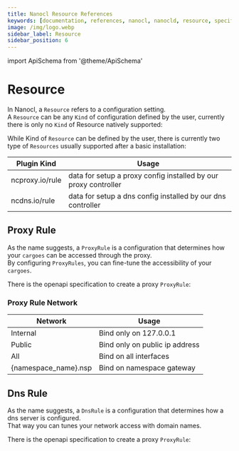```yaml
---
title: Nanocl Resource References
keywords: [documentation, references, nanocl, nanocld, resource, specification, spec, proxy]
image: /img/logo.webp
sidebar_label: Resource
sidebar_position: 6
---
```


import ApiSchema from '@theme/ApiSchema'

# Resource

In Nanocl, a `Resource` refers to a configuration setting.<br />
A `Resource` can be any `Kind` of configuration defined by the user, currently there is only no `Kind` of Resource natively supported:

While Kind of `Resource` can be defined by the user, there is currently two type of `Resources` usually supported after a basic installation:

| Plugin Kind    | 	Usage |
| ----------- | ----------- |
| ncproxy.io/rule | data for setup a proxy config installed by our proxy controller |
| ncdns.io/rule   | data for setup a dns config   installed by our dns controller |

## Proxy Rule

As the name suggests, a `ProxyRule` is a configuration that determines how your `cargoes` can be accessed through the proxy. <br />
By configuring `ProxyRules`, you can fine-tune the accessibility of your `cargoes`.

There is the openapi specification to create a proxy `ProxyRule`:

<ApiSchema example={false} id="nanocld-latest" pointer="#/components/schemas/ResourceProxyRule" />

### Proxy Rule Network

| Network    | 	Usage |
| ----------- | ----------- |
| Internal | Bind only on 127.0.0.1 |
| Public   | Bind only on public ip address |
| All | Bind on all interfaces |
| \{namespace_name\}.nsp | Bind on namespace gateway |

## Dns Rule

As the name suggests, a `DnsRule` is a configuration that determines how a dns server is configured.<br/>
That way you can tunes your network access with domain names.

There is the openapi specification to create a proxy `ProxyRule`:

<ApiSchema example={false} id="nanocld-latest" pointer="#/components/schemas/ResourceDnsRule" />
